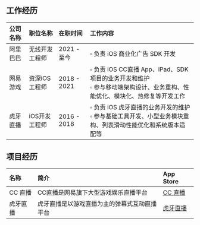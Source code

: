 ## 工作经历

|公司名称|职位名称|在职时间|工作内容|
|:-- |:-- |:-- |:-- |
|阿里巴巴|无线开发工程师 | 2021 - 至今 |▫︎ 负责 iOS 商业化广告 SDK 开发|
|网易游戏|资深iOS工程师 | 2018 - 2021 |▫︎ 负责 iOS CC直播 App、iPad、SDK 项目的业务开发和维护 <br> ▫︎ 参与移动端架构设计、业务重构、性能优化、模块化、热修复等开发工作|
|虎牙直播|iOS开发工程师 | 2016 - 2018 |▫︎ 负责 iOS 虎牙直播的业务开发的维护 <br> ▫︎ 参与基础工具开发、小型业务模块重构、列表滑动性能优化和系统版本适配等|

## 项目经历

|名称|简介|App Store|
|:--|:--|:--|
|CC 直播|CC直播是网易旗下大型游戏娱乐直播平台|[CC 直播](https://apps.apple.com/cn/app/cc%E7%9B%B4%E6%92%AD-%E7%8E%A9%E7%BD%91%E6%98%93%E6%B8%B8%E6%88%8F-%E7%9C%8Bcc%E7%9B%B4%E6%92%AD/id853008299) |
|虎牙直播|虎牙直播是以游戏直播为主的弹幕式互动直播平台|[虎牙直播](https://apps.apple.com/cn/app/%E8%99%8E%E7%89%99%E7%9B%B4%E6%92%AD-%E6%B8%B8%E6%88%8F%E4%BA%92%E5%8A%A8%E7%9B%B4%E6%92%AD%E5%B9%B3%E5%8F%B0/id871095743)|
